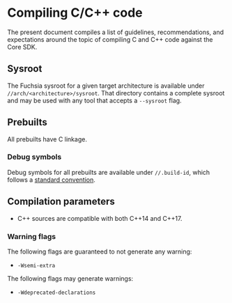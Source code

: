 # Compiling C/C++ code

The present document compiles a list of guidelines, recommendations, and
expectations around the topic of compiling C and C++ code against the Core SDK.


## Sysroot

The Fuchsia sysroot for a given target architecture is available under
`//arch/<architecture>/sysroot`.
That directory contains a complete sysroot and may be used with any tool that
accepts a `--sysroot` flag.


## Prebuilts

All prebuilts have C linkage.

### Debug symbols

Debug symbols for all prebuilts are available under `//.build-id`, which follows
a [standard convention][build-id].


## Compilation parameters

- C++ sources are compatible with both C++14 and C++17.

### Warning flags

The following flags are guaranteed to not generate any warning:
- `-Wsemi-extra`

The following flags may generate warnings:
- `-Wdeprecated-declarations`


[build-id]: https://fedoraproject.org/wiki/Releases/FeatureBuildId#Find_files_by_build_ID
